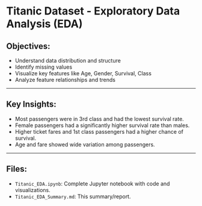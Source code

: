 # Titanic Dataset - Exploratory Data Analysis (EDA)

## Objectives:
- Understand data distribution and structure
- Identify missing values
- Visualize key features like Age, Gender, Survival, Class
- Analyze feature relationships and trends

---

## Key Insights:
- Most passengers were in 3rd class and had the lowest survival rate.
- Female passengers had a significantly higher survival rate than males.
- Higher ticket fares and 1st class passengers had a higher chance of survival.
- Age and fare showed wide variation among passengers.

---

## Files:
- `Titanic_EDA.ipynb`: Complete Jupyter notebook with code and visualizations.
- `Titanic_EDA_Summary.md`: This summary/report.

